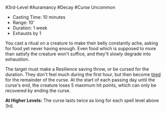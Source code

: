 #3rd-Level #Auramancy #Decay #Curse
Uncommon
 
- Casting Time: 10 minutes
- Range: 10'
- Duration: 1 week
- Exhausts by 1  

You cast a ritual on a creature to make their belly constantly ache, asking for food yet never having enough. Even food which is supposed to more than satisfy the creature won't suffice, and they'll slowly degrade into exhaustion. 

The target must make a Resilience saving throw, or be cursed for the duration. They don't feel much during the first hour, but then become [tired](Conditions.md) for the remainder of the curse. At the start of each passing day until the curse's end, the creature loses 5 maximum hit points, which can only be recovered by ending the curse.
 
**At Higher Levels:** The curse lasts twice as long for each spell level above 3rd.